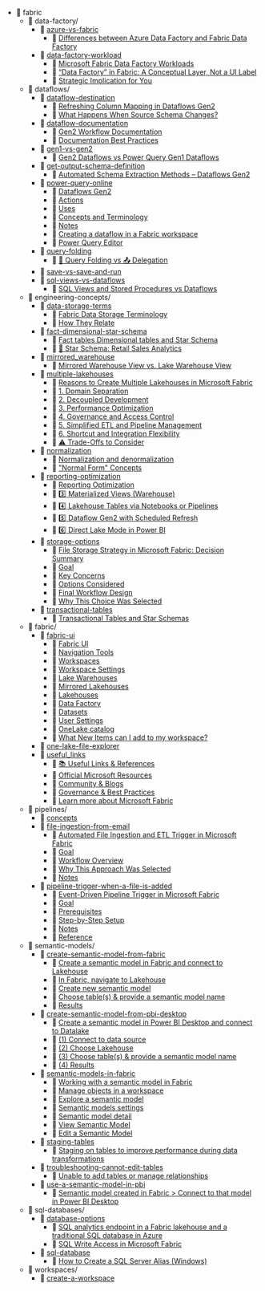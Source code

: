 ﻿- 📁 fabric
    - 📁 data-factory/
        - 📄 [azure-vs-fabric](https://github.com/noahben99/microsoft-fabric-data-engineering/blob/main/fabric/data-factory/azure-vs-fabric.md)
            - 🔗 [Differences between Azure Data Factory and Fabric Data Factory](https://github.com/noahben99/microsoft-fabric-data-engineering/blob/main/fabric/data-factory/azure-vs-fabric.md#differences-between-azure-data-factory-and-fabric-data-factory)
        - 📄 [data-factory-workload](https://github.com/noahben99/microsoft-fabric-data-engineering/blob/main/fabric/data-factory/data-factory-workload.md)
            - 🔗 [Microsoft Fabric Data Factory Workloads](https://github.com/noahben99/microsoft-fabric-data-engineering/blob/main/fabric/data-factory/data-factory-workload.md#microsoft-fabric-data-factory-workloads)
            - 🔗 [“Data Factory” in Fabric: A Conceptual Layer, Not a UI Label](https://github.com/noahben99/microsoft-fabric-data-engineering/blob/main/fabric/data-factory/data-factory-workload.md#data-factory-in-fabric-a-conceptual-layer-not-a-ui-label)
            - 🔗 [Strategic Implication for You](https://github.com/noahben99/microsoft-fabric-data-engineering/blob/main/fabric/data-factory/data-factory-workload.md#strategic-implication-for-you)
    - 📁 dataflows/
        - 📄 [dataflow-destination](https://github.com/noahben99/microsoft-fabric-data-engineering/blob/main/fabric/dataflows/dataflow-destination.md)
            - 🔗 [Refreshing Column Mapping in Dataflows Gen2](https://github.com/noahben99/microsoft-fabric-data-engineering/blob/main/fabric/dataflows/dataflow-destination.md#refreshing-column-mapping-in-dataflows-gen2)
            - 🔗 [What Happens When Source Schema Changes?](https://github.com/noahben99/microsoft-fabric-data-engineering/blob/main/fabric/dataflows/dataflow-destination.md#what-happens-when-source-schema-changes)
        - 📄 [dataflow-documentation](https://github.com/noahben99/microsoft-fabric-data-engineering/blob/main/fabric/dataflows/dataflow-documentation.md)
            - 🔗 [Gen2 Workflow Documentation](https://github.com/noahben99/microsoft-fabric-data-engineering/blob/main/fabric/dataflows/dataflow-documentation.md#gen2-workflow-documentation)
            - 🔗 [Documentation Best Practices](https://github.com/noahben99/microsoft-fabric-data-engineering/blob/main/fabric/dataflows/dataflow-documentation.md#documentation-best-practices)
        - 📄 [gen1-vs-gen2](https://github.com/noahben99/microsoft-fabric-data-engineering/blob/main/fabric/dataflows/gen1-vs-gen2.md)
            - 🔗 [Gen2 Dataflows vs Power Query Gen1 Dataflows](https://github.com/noahben99/microsoft-fabric-data-engineering/blob/main/fabric/dataflows/gen1-vs-gen2.md#gen2-dataflows-vs-power-query-gen1-dataflows)
        - 📄 [get-output-schema-definition](https://github.com/noahben99/microsoft-fabric-data-engineering/blob/main/fabric/dataflows/get-output-schema-definition.md)
            - 🔗 [Automated Schema Extraction Methods – Dataflows Gen2](https://github.com/noahben99/microsoft-fabric-data-engineering/blob/main/fabric/dataflows/get-output-schema-definition.md#automated-schema-extraction-methods-dataflows-gen2)
        - 📄 [power-query-online](https://github.com/noahben99/microsoft-fabric-data-engineering/blob/main/fabric/dataflows/power-query-online.md)
            - 🔗 [Dataflows Gen2](https://github.com/noahben99/microsoft-fabric-data-engineering/blob/main/fabric/dataflows/power-query-online.md#dataflows-gen2)
            - 🔗 [Actions](https://github.com/noahben99/microsoft-fabric-data-engineering/blob/main/fabric/dataflows/power-query-online.md#actions)
            - 🔗 [Uses](https://github.com/noahben99/microsoft-fabric-data-engineering/blob/main/fabric/dataflows/power-query-online.md#uses)
            - 🔗 [Concepts and Terminology](https://github.com/noahben99/microsoft-fabric-data-engineering/blob/main/fabric/dataflows/power-query-online.md#concepts-and-terminology)
            - 🔗 [Notes](https://github.com/noahben99/microsoft-fabric-data-engineering/blob/main/fabric/dataflows/power-query-online.md#notes)
            - 🔗 [Creating a dataflow in a Fabric workspace](https://github.com/noahben99/microsoft-fabric-data-engineering/blob/main/fabric/dataflows/power-query-online.md#creating-a-dataflow-in-a-fabric-workspace)
            - 🔗 [Power Query Editor](https://github.com/noahben99/microsoft-fabric-data-engineering/blob/main/fabric/dataflows/power-query-online.md#power-query-editor)
        - 📄 [query-folding](https://github.com/noahben99/microsoft-fabric-data-engineering/blob/main/fabric/dataflows/query-folding.md)
            - 🔗 [🔄 Query Folding vs 📤 Delegation](https://github.com/noahben99/microsoft-fabric-data-engineering/blob/main/fabric/dataflows/query-folding.md#-query-folding-vs-delegation)
        - 📄 [save-vs-save-and-run](https://github.com/noahben99/microsoft-fabric-data-engineering/blob/main/fabric/dataflows/save-vs-save-and-run.md)
        - 📄 [sql-views-vs-dataflows](https://github.com/noahben99/microsoft-fabric-data-engineering/blob/main/fabric/dataflows/sql-views-vs-dataflows.md)
            - 🔗 [SQL Views and Stored Procedures vs Dataflows](https://github.com/noahben99/microsoft-fabric-data-engineering/blob/main/fabric/dataflows/sql-views-vs-dataflows.md#sql-views-and-stored-procedures-vs-dataflows)
    - 📁 engineering-concepts/
        - 📄 [data-storage-terms](https://github.com/noahben99/microsoft-fabric-data-engineering/blob/main/fabric/engineering-concepts/data-storage-terms.md)
            - 🔗 [Fabric Data Storage Terminology](https://github.com/noahben99/microsoft-fabric-data-engineering/blob/main/fabric/engineering-concepts/data-storage-terms.md#fabric-data-storage-terminology)
            - 🔗 [How They Relate](https://github.com/noahben99/microsoft-fabric-data-engineering/blob/main/fabric/engineering-concepts/data-storage-terms.md#how-they-relate)
        - 📄 [fact-dimensional-star-schema](https://github.com/noahben99/microsoft-fabric-data-engineering/blob/main/fabric/engineering-concepts/fact-dimensional-star-schema.md)
            - 🔗 [Fact tables Dimensional tables and Star Schema](https://github.com/noahben99/microsoft-fabric-data-engineering/blob/main/fabric/engineering-concepts/fact-dimensional-star-schema.md#fact-tables-dimensional-tables-and-star-schema)
            - 🔗 [🌟 Star Schema: Retail Sales Analytics](https://github.com/noahben99/microsoft-fabric-data-engineering/blob/main/fabric/engineering-concepts/fact-dimensional-star-schema.md#-star-schema-retail-sales-analytics)
        - 📄 [mirrored_warehouse](https://github.com/noahben99/microsoft-fabric-data-engineering/blob/main/fabric/engineering-concepts/mirrored_warehouse.md)
            - 🔗 [Mirrored Warehouse View vs. Lake Warehouse View](https://github.com/noahben99/microsoft-fabric-data-engineering/blob/main/fabric/engineering-concepts/mirrored_warehouse.md#mirrored-warehouse-view-vs-lake-warehouse-view)
        - 📄 [multiple-lakehouses](https://github.com/noahben99/microsoft-fabric-data-engineering/blob/main/fabric/engineering-concepts/multiple-lakehouses.md)
            - 🔗 [Reasons to Create Multiple Lakehouses in Microsoft Fabric](https://github.com/noahben99/microsoft-fabric-data-engineering/blob/main/fabric/engineering-concepts/multiple-lakehouses.md#reasons-to-create-multiple-lakehouses-in-microsoft-fabric)
            - 🔗 [1. Domain Separation](https://github.com/noahben99/microsoft-fabric-data-engineering/blob/main/fabric/engineering-concepts/multiple-lakehouses.md#1-domain-separation)
            - 🔗 [2. Decoupled Development](https://github.com/noahben99/microsoft-fabric-data-engineering/blob/main/fabric/engineering-concepts/multiple-lakehouses.md#2-decoupled-development)
            - 🔗 [3. Performance Optimization](https://github.com/noahben99/microsoft-fabric-data-engineering/blob/main/fabric/engineering-concepts/multiple-lakehouses.md#3-performance-optimization)
            - 🔗 [4. Governance and Access Control](https://github.com/noahben99/microsoft-fabric-data-engineering/blob/main/fabric/engineering-concepts/multiple-lakehouses.md#4-governance-and-access-control)
            - 🔗 [5. Simplified ETL and Pipeline Management](https://github.com/noahben99/microsoft-fabric-data-engineering/blob/main/fabric/engineering-concepts/multiple-lakehouses.md#5-simplified-etl-and-pipeline-management)
            - 🔗 [6. Shortcut and Integration Flexibility](https://github.com/noahben99/microsoft-fabric-data-engineering/blob/main/fabric/engineering-concepts/multiple-lakehouses.md#6-shortcut-and-integration-flexibility)
            - 🔗 [⚠️ Trade-Offs to Consider](https://github.com/noahben99/microsoft-fabric-data-engineering/blob/main/fabric/engineering-concepts/multiple-lakehouses.md#️-trade-offs-to-consider)
        - 📄 [normalization](https://github.com/noahben99/microsoft-fabric-data-engineering/blob/main/fabric/engineering-concepts/normalization.md)
            - 🔗 [Normalization and denormalization](https://github.com/noahben99/microsoft-fabric-data-engineering/blob/main/fabric/engineering-concepts/normalization.md#normalization-and-denormalization)
            - 🔗 ["Normal Form" Concepts](https://github.com/noahben99/microsoft-fabric-data-engineering/blob/main/fabric/engineering-concepts/normalization.md#normal-form-concepts)
        - 📄 [reporting-optimization](https://github.com/noahben99/microsoft-fabric-data-engineering/blob/main/fabric/engineering-concepts/reporting-optimization.md)
            - 🔗 [Reporting Optimization](https://github.com/noahben99/microsoft-fabric-data-engineering/blob/main/fabric/engineering-concepts/reporting-optimization.md#reporting-optimization)
            - 🔗 [3️⃣ Materialized Views (Warehouse)](https://github.com/noahben99/microsoft-fabric-data-engineering/blob/main/fabric/engineering-concepts/reporting-optimization.md#3️-materialized-views-warehouse)
            - 🔗 [4️⃣ Lakehouse Tables via Notebooks or Pipelines](https://github.com/noahben99/microsoft-fabric-data-engineering/blob/main/fabric/engineering-concepts/reporting-optimization.md#4️-lakehouse-tables-via-notebooks-or-pipelines)
            - 🔗 [5️⃣ Dataflow Gen2 with Scheduled Refresh](https://github.com/noahben99/microsoft-fabric-data-engineering/blob/main/fabric/engineering-concepts/reporting-optimization.md#5️-dataflow-gen2-with-scheduled-refresh)
            - 🔗 [6️⃣ Direct Lake Mode in Power BI](https://github.com/noahben99/microsoft-fabric-data-engineering/blob/main/fabric/engineering-concepts/reporting-optimization.md#6️-direct-lake-mode-in-power-bi)
        - 📄 [storage-options](https://github.com/noahben99/microsoft-fabric-data-engineering/blob/main/fabric/engineering-concepts/storage-options.md)
            - 🔗 [File Storage Strategy in Microsoft Fabric: Decision Summary](https://github.com/noahben99/microsoft-fabric-data-engineering/blob/main/fabric/engineering-concepts/storage-options.md#file-storage-strategy-in-microsoft-fabric-decision-summary)
            - 🔗 [Goal](https://github.com/noahben99/microsoft-fabric-data-engineering/blob/main/fabric/engineering-concepts/storage-options.md#goal)
            - 🔗 [Key Concerns](https://github.com/noahben99/microsoft-fabric-data-engineering/blob/main/fabric/engineering-concepts/storage-options.md#key-concerns)
            - 🔗 [Options Considered](https://github.com/noahben99/microsoft-fabric-data-engineering/blob/main/fabric/engineering-concepts/storage-options.md#options-considered)
            - 🔗 [Final Workflow Design](https://github.com/noahben99/microsoft-fabric-data-engineering/blob/main/fabric/engineering-concepts/storage-options.md#final-workflow-design)
            - 🔗 [Why This Choice Was Selected](https://github.com/noahben99/microsoft-fabric-data-engineering/blob/main/fabric/engineering-concepts/storage-options.md#why-this-choice-was-selected)
        - 📄 [transactional-tables](https://github.com/noahben99/microsoft-fabric-data-engineering/blob/main/fabric/engineering-concepts/transactional-tables.md)
            - 🔗 [Transactional Tables and Star Schemas](https://github.com/noahben99/microsoft-fabric-data-engineering/blob/main/fabric/engineering-concepts/transactional-tables.md#transactional-tables-and-star-schemas)
    - 📁 fabric/
        - 📄 [fabric-ui](https://github.com/noahben99/microsoft-fabric-data-engineering/blob/main/fabric/fabric/fabric-ui.md)
            - 🔗 [Fabric UI](https://github.com/noahben99/microsoft-fabric-data-engineering/blob/main/fabric/fabric-ui.md#fabric-ui)
            - 🔗 [Navigation Tools](https://github.com/noahben99/microsoft-fabric-data-engineering/blob/main/fabric/fabric-ui.md#navigation-tools)
            - 🔗 [Workspaces](https://github.com/noahben99/microsoft-fabric-data-engineering/blob/main/fabric/fabric-ui.md#workspaces)
            - 🔗 [Workspace Settings](https://github.com/noahben99/microsoft-fabric-data-engineering/blob/main/fabric/fabric-ui.md#workspace-settings)
            - 🔗 [Lake Warehouses](https://github.com/noahben99/microsoft-fabric-data-engineering/blob/main/fabric/fabric-ui.md#lake-warehouses)
            - 🔗 [Mirrored Lakehouses](https://github.com/noahben99/microsoft-fabric-data-engineering/blob/main/fabric/fabric-ui.md#mirrored-lakehouses)
            - 🔗 [Lakehouses](https://github.com/noahben99/microsoft-fabric-data-engineering/blob/main/fabric/fabric-ui.md#lakehouses)
            - 🔗 [Data Factory](https://github.com/noahben99/microsoft-fabric-data-engineering/blob/main/fabric/fabric-ui.md#data-factory)
            - 🔗 [Datasets](https://github.com/noahben99/microsoft-fabric-data-engineering/blob/main/fabric/fabric-ui.md#datasets)
            - 🔗 [User Settings](https://github.com/noahben99/microsoft-fabric-data-engineering/blob/main/fabric/fabric-ui.md#user-settings)
            - 🔗 [OneLake catalog](https://github.com/noahben99/microsoft-fabric-data-engineering/blob/main/fabric/fabric-ui.md#onelake-catalog)
            - 🔗 [What New Items can I add to my workspace?](https://github.com/noahben99/microsoft-fabric-data-engineering/blob/main/fabric/fabric-ui.md#what-new-items-can-i-add-to-my-workspace)
        - 📄 [one-lake-file-explorer](https://github.com/noahben99/microsoft-fabric-data-engineering/blob/main/fabric/fabric/one-lake-file-explorer.md)
        - 📄 [useful_links](https://github.com/noahben99/microsoft-fabric-data-engineering/blob/main/fabric/fabric/useful_links.md)
            - 🔗 [📚 Useful Links & References](https://github.com/noahben99/microsoft-fabric-data-engineering/blob/main/fabric/useful_links.md#-useful-links-references)
            - 🔗 [Official Microsoft Resources](https://github.com/noahben99/microsoft-fabric-data-engineering/blob/main/fabric/useful_links.md#official-microsoft-resources)
            - 🔗 [Community & Blogs](https://github.com/noahben99/microsoft-fabric-data-engineering/blob/main/fabric/useful_links.md#community-blogs)
            - 🔗 [Governance & Best Practices](https://github.com/noahben99/microsoft-fabric-data-engineering/blob/main/fabric/useful_links.md#governance-best-practices)
            - 🔗 [Learn more about Microsoft Fabric](https://github.com/noahben99/microsoft-fabric-data-engineering/blob/main/fabric/useful_links.md#learn-more-about-microsoft-fabric)
    - 📁 pipelines/
        - 📄 [concepts](https://github.com/noahben99/microsoft-fabric-data-engineering/blob/main/fabric/pipelines/concepts.md)
        - 📄 [file-ingestion-from-email](https://github.com/noahben99/microsoft-fabric-data-engineering/blob/main/fabric/pipelines/file-ingestion-from-email.md)
            - 🔗 [Automated File Ingestion and ETL Trigger in Microsoft Fabric](https://github.com/noahben99/microsoft-fabric-data-engineering/blob/main/fabric/pipelines/file-ingestion-from-email.md#automated-file-ingestion-and-etl-trigger-in-microsoft-fabric)
            - 🔗 [Goal](https://github.com/noahben99/microsoft-fabric-data-engineering/blob/main/fabric/pipelines/file-ingestion-from-email.md#goal)
            - 🔗 [Workflow Overview](https://github.com/noahben99/microsoft-fabric-data-engineering/blob/main/fabric/pipelines/file-ingestion-from-email.md#workflow-overview)
            - 🔗 [Why This Approach Was Selected](https://github.com/noahben99/microsoft-fabric-data-engineering/blob/main/fabric/pipelines/file-ingestion-from-email.md#why-this-approach-was-selected)
            - 🔗 [Notes](https://github.com/noahben99/microsoft-fabric-data-engineering/blob/main/fabric/pipelines/file-ingestion-from-email.md#notes)
        - 📄 [pipeline-trigger-when-a-file-is-added](https://github.com/noahben99/microsoft-fabric-data-engineering/blob/main/fabric/pipelines/pipeline-trigger-when-a-file-is-added.md)
            - 🔗 [Event-Driven Pipeline Trigger in Microsoft Fabric](https://github.com/noahben99/microsoft-fabric-data-engineering/blob/main/fabric/pipelines/pipeline-trigger-when-a-file-is-added.md#event-driven-pipeline-trigger-in-microsoft-fabric)
            - 🔗 [Goal](https://github.com/noahben99/microsoft-fabric-data-engineering/blob/main/fabric/pipelines/pipeline-trigger-when-a-file-is-added.md#goal)
            - 🔗 [Prerequisites](https://github.com/noahben99/microsoft-fabric-data-engineering/blob/main/fabric/pipelines/pipeline-trigger-when-a-file-is-added.md#prerequisites)
            - 🔗 [Step-by-Step Setup](https://github.com/noahben99/microsoft-fabric-data-engineering/blob/main/fabric/pipelines/pipeline-trigger-when-a-file-is-added.md#step-by-step-setup)
            - 🔗 [Notes](https://github.com/noahben99/microsoft-fabric-data-engineering/blob/main/fabric/pipelines/pipeline-trigger-when-a-file-is-added.md#notes)
            - 🔗 [Reference](https://github.com/noahben99/microsoft-fabric-data-engineering/blob/main/fabric/pipelines/pipeline-trigger-when-a-file-is-added.md#reference)
    - 📁 semantic-models/
        - 📄 [create-semantic-model-from-fabric](https://github.com/noahben99/microsoft-fabric-data-engineering/blob/main/fabric/semantic-models/create-semantic-model-from-fabric.md)
            - 🔗 [Create a semantic model in Fabric and connect to Lakehouse](https://github.com/noahben99/microsoft-fabric-data-engineering/blob/main/fabric/semantic-models/create-semantic-model-from-fabric.md#create-a-semantic-model-in-fabric-and-connect-to-lakehouse)
            - 🔗 [In Fabric, navigate to Lakehouse](https://github.com/noahben99/microsoft-fabric-data-engineering/blob/main/fabric/semantic-models/create-semantic-model-from-fabric.md#in-fabric-navigate-to-lakehouse)
            - 🔗 [Create new semantic model](https://github.com/noahben99/microsoft-fabric-data-engineering/blob/main/fabric/semantic-models/create-semantic-model-from-fabric.md#create-new-semantic-model)
            - 🔗 [Choose table(s) & provide a semantic model name](https://github.com/noahben99/microsoft-fabric-data-engineering/blob/main/fabric/semantic-models/create-semantic-model-from-fabric.md#choose-tables-provide-a-semantic-model-name)
            - 🔗 [Results](https://github.com/noahben99/microsoft-fabric-data-engineering/blob/main/fabric/semantic-models/create-semantic-model-from-fabric.md#results)
        - 📄 [create-semantic-model-from-pbi-desktop](https://github.com/noahben99/microsoft-fabric-data-engineering/blob/main/fabric/semantic-models/create-semantic-model-from-pbi-desktop.md)
            - 🔗 [Create a semantic model in Power BI Desktop and connect to Datalake](https://github.com/noahben99/microsoft-fabric-data-engineering/blob/main/fabric/semantic-models/create-semantic-model-from-pbi-desktop.md#create-a-semantic-model-in-power-bi-desktop-and-connect-to-datalake)
            - 🔗 [(1) Connect to data source](https://github.com/noahben99/microsoft-fabric-data-engineering/blob/main/fabric/semantic-models/create-semantic-model-from-pbi-desktop.md#1-connect-to-data-source)
            - 🔗 [(2) Choose Lakehouse](https://github.com/noahben99/microsoft-fabric-data-engineering/blob/main/fabric/semantic-models/create-semantic-model-from-pbi-desktop.md#2-choose-lakehouse)
            - 🔗 [(3) Choose table(s) & provide a semantic model name](https://github.com/noahben99/microsoft-fabric-data-engineering/blob/main/fabric/semantic-models/create-semantic-model-from-pbi-desktop.md#3-choose-tables-provide-a-semantic-model-name)
            - 🔗 [(4) Results](https://github.com/noahben99/microsoft-fabric-data-engineering/blob/main/fabric/semantic-models/create-semantic-model-from-pbi-desktop.md#4-results)
        - 📄 [semantic-models-in-fabric](https://github.com/noahben99/microsoft-fabric-data-engineering/blob/main/fabric/semantic-models/semantic-models-in-fabric.md)
            - 🔗 [Working with a semantic model in Fabric](https://github.com/noahben99/microsoft-fabric-data-engineering/blob/main/fabric/semantic-models/semantic-models-in-fabric.md#working-with-a-semantic-model-in-fabric)
            - 🔗 [Manage objects in a workspace](https://github.com/noahben99/microsoft-fabric-data-engineering/blob/main/fabric/semantic-models/semantic-models-in-fabric.md#manage-objects-in-a-workspace)
            - 🔗 [Explore a semantic model](https://github.com/noahben99/microsoft-fabric-data-engineering/blob/main/fabric/semantic-models/semantic-models-in-fabric.md#explore-a-semantic-model)
            - 🔗 [Semantic models settings](https://github.com/noahben99/microsoft-fabric-data-engineering/blob/main/fabric/semantic-models/semantic-models-in-fabric.md#semantic-models-settings)
            - 🔗 [Semantic model detail](https://github.com/noahben99/microsoft-fabric-data-engineering/blob/main/fabric/semantic-models/semantic-models-in-fabric.md#semantic-model-detail)
            - 🔗 [View Semantic Model](https://github.com/noahben99/microsoft-fabric-data-engineering/blob/main/fabric/semantic-models/semantic-models-in-fabric.md#view-semantic-model)
            - 🔗 [Edit a Semantic Model](https://github.com/noahben99/microsoft-fabric-data-engineering/blob/main/fabric/semantic-models/semantic-models-in-fabric.md#edit-a-semantic-model)
        - 📄 [staging-tables](https://github.com/noahben99/microsoft-fabric-data-engineering/blob/main/fabric/semantic-models/staging-tables.md)
            - 🔗 [Staging on tables to improve performance during data transformations](https://github.com/noahben99/microsoft-fabric-data-engineering/blob/main/fabric/semantic-models/staging-tables.md#staging-on-tables-to-improve-performance-during-data-transformations)
        - 📄 [troubleshooting-cannot-edit-tables](https://github.com/noahben99/microsoft-fabric-data-engineering/blob/main/fabric/semantic-models/troubleshooting-cannot-edit-tables.md)
            - 🔗 [Unable to add tables or manage relationships](https://github.com/noahben99/microsoft-fabric-data-engineering/blob/main/fabric/semantic-models/troubleshooting-cannot-edit-tables.md#unable-to-add-tables-or-manage-relationships)
        - 📄 [use-a-semantic-model-in-pbi](https://github.com/noahben99/microsoft-fabric-data-engineering/blob/main/fabric/semantic-models/use-a-semantic-model-in-pbi.md)
            - 🔗 [Semantic model created in Fabric > Connect to that model in Power BI Desktop](https://github.com/noahben99/microsoft-fabric-data-engineering/blob/main/fabric/semantic-models/use-a-semantic-model-in-pbi.md#semantic-model-created-in-fabric-connect-to-that-model-in-power-bi-desktop)
    - 📁 sql-databases/
        - 📄 [database-options](https://github.com/noahben99/microsoft-fabric-data-engineering/blob/main/fabric/sql-databases/database-options.md)
            - 🔗 [SQL analytics endpoint in a Fabric lakehouse and a traditional SQL database in Azure](https://github.com/noahben99/microsoft-fabric-data-engineering/blob/main/fabric/sql-databases/database-options.md#sql-analytics-endpoint-in-a-fabric-lakehouse-and-a-traditional-sql-database-in-azure)
            - 🔗 [SQL Write Access in Microsoft Fabric](https://github.com/noahben99/microsoft-fabric-data-engineering/blob/main/fabric/sql-databases/database-options.md#sql-write-access-in-microsoft-fabric)
        - 📄 [sql-database](https://github.com/noahben99/microsoft-fabric-data-engineering/blob/main/fabric/sql-databases/sql-database.md)
            - 🔗 [How to Create a SQL Server Alias (Windows)](https://github.com/noahben99/microsoft-fabric-data-engineering/blob/main/fabric/sql-databases/sql-database.md#how-to-create-a-sql-server-alias-windows)
    - 📁 workspaces/
        - 📄 [create-a-workspace](https://github.com/noahben99/microsoft-fabric-data-engineering/blob/main/fabric/workspaces/create-a-workspace.md)
